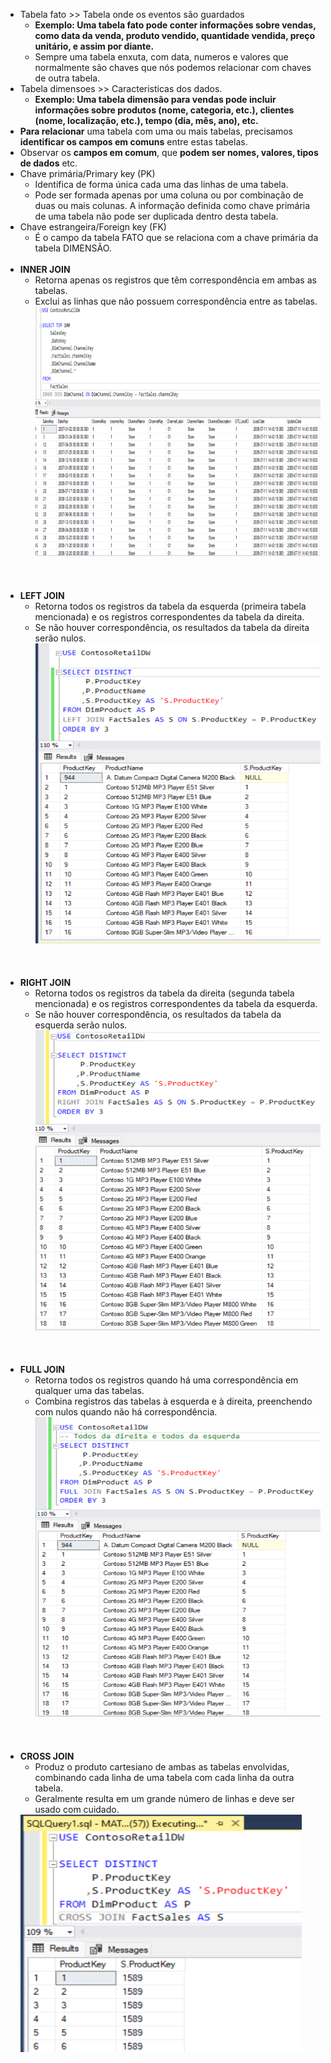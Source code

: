 - Tabela fato >> Tabela onde os eventos são guardados
    - **Exemplo: Uma tabela fato pode conter informações sobre vendas, como data da venda, produto vendido, quantidade vendida, preço unitário, e assim por diante.**
    - Sempre uma tabela enxuta, com data, numeros e valores que normalmente são chaves que nós podemos relacionar com chaves de outra tabela.
- Tabela dimensoes >> Caracteristicas dos dados.
    - **Exemplo: Uma tabela dimensão para vendas pode incluir informações sobre produtos (nome, categoria, etc.), clientes (nome, localização, etc.), tempo (dia, mês, ano), etc.**
- **Para relacionar** uma tabela com uma ou mais tabelas, precisamos **identificar os campos em comuns** entre estas tabelas.
- Observar os **campos em comum**, que **podem ser nomes, valores, tipos de dados** etc.
- Chave primária/Primary key (PK)
    - Identifica de forma única cada uma das linhas de uma tabela.
    - Pode ser formada apenas por uma coluna ou por combinação de duas ou mais colunas. A informação definida como chave primária de uma tabela não pode ser duplicada dentro desta tabela.
- Chave estrangeira/Foreign key (FK)
    - É o campo da tabela FATO que se relaciona com a chave primária da tabela DIMENSÃO. 
<br><br> 
- **INNER JOIN**
    - Retorna apenas os registros que têm correspondência em ambas as tabelas.
    - Exclui as linhas que não possuem correspondência entre as tabelas.
      <img width="750" height="400" src="https://github.com/MateusMalvezzi/SQL_Portfolio/blob/main/JoinTypes/results/InnerJoin.png"><br><br><br><br>
- **LEFT JOIN**
    - Retorna todos os registros da tabela da esquerda (primeira tabela mencionada) e os registros correspondentes da tabela da direita.
    - Se não houver correspondência, os resultados da tabela da direita serão nulos.
    <img width="550" height="480" src="https://github.com/MateusMalvezzi/SQL_Portfolio/blob/main/JoinTypes/results/LeftJoin.png"><br><br><br><br>
- **RIGHT JOIN**
    - Retorna todos os registros da tabela da direita (segunda tabela mencionada) e os registros correspondentes da tabela da esquerda.
    - Se não houver correspondência, os resultados da tabela da esquerda serão nulos.
    <img width="550" height="480" src="https://github.com/MateusMalvezzi/SQL_Portfolio/blob/main/JoinTypes/results/RightJoin.png"><br><br><br><br>
- **FULL JOIN**
    - Retorna todos os registros quando há uma correspondência em qualquer uma das tabelas.
    - Combina registros das tabelas à esquerda e à direita, preenchendo com nulos quando não há correspondência.
    <img width="550" height="480" src="https://github.com/MateusMalvezzi/SQL_Portfolio/blob/main/JoinTypes/results/FullJoin.png"><br><br><br><br>
- **CROSS JOIN**
    - Produz o produto cartesiano de ambas as tabelas envolvidas, combinando cada linha de uma tabela com cada linha da outra tabela.
    - Geralmente resulta em um grande número de linhas e deve ser usado com cuidado.
    <img width="450" height="380" src="https://github.com/MateusMalvezzi/SQL_Portfolio/blob/main/JoinTypes/results/CrossJoin.png">
